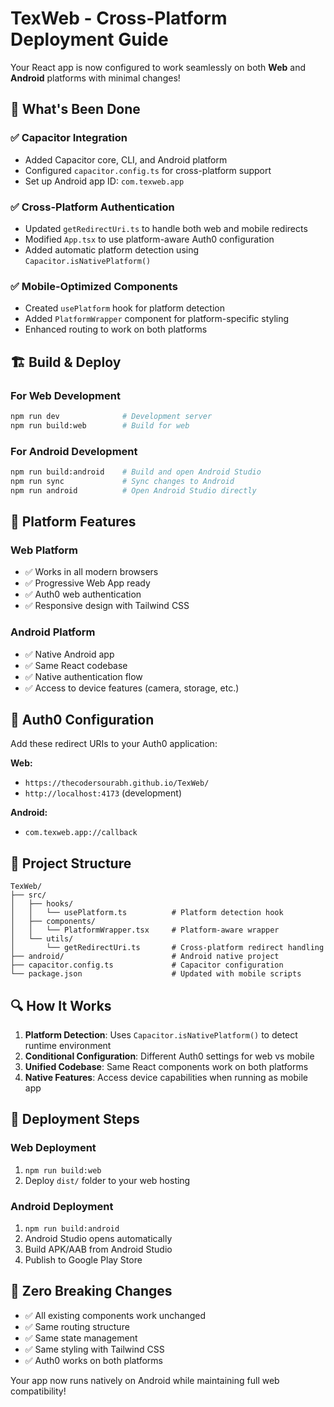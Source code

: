 # TexWeb - Cross-Platform Deployment Guide

Your React app is now configured to work seamlessly on both **Web** and **Android** platforms with minimal changes!

## 🚀 What's Been Done

### ✅ Capacitor Integration
- Added Capacitor core, CLI, and Android platform
- Configured `capacitor.config.ts` for cross-platform support
- Set up Android app ID: `com.texweb.app`

### ✅ Cross-Platform Authentication
- Updated `getRedirectUri.ts` to handle both web and mobile redirects
- Modified `App.tsx` to use platform-aware Auth0 configuration
- Added automatic platform detection using `Capacitor.isNativePlatform()`

### ✅ Mobile-Optimized Components
- Created `usePlatform` hook for platform detection
- Added `PlatformWrapper` component for platform-specific styling
- Enhanced routing to work on both platforms

## 🏗️ Build & Deploy

### For Web Development
```bash
npm run dev              # Development server
npm run build:web        # Build for web
```

### For Android Development
```bash
npm run build:android    # Build and open Android Studio
npm run sync             # Sync changes to Android
npm run android          # Open Android Studio directly
```

## 📱 Platform Features

### Web Platform
- ✅ Works in all modern browsers
- ✅ Progressive Web App ready
- ✅ Auth0 web authentication
- ✅ Responsive design with Tailwind CSS

### Android Platform
- ✅ Native Android app
- ✅ Same React codebase
- ✅ Native authentication flow
- ✅ Access to device features (camera, storage, etc.)

## 🔧 Auth0 Configuration

Add these redirect URIs to your Auth0 application:

**Web:**
- `https://thecodersourabh.github.io/TexWeb/`
- `http://localhost:4173` (development)

**Android:**
- `com.texweb.app://callback`

## 📂 Project Structure

```
TexWeb/
├── src/
│   ├── hooks/
│   │   └── usePlatform.ts          # Platform detection hook
│   ├── components/
│   │   └── PlatformWrapper.tsx     # Platform-aware wrapper
│   └── utils/
│       └── getRedirectUri.ts       # Cross-platform redirect handling
├── android/                        # Android native project
├── capacitor.config.ts             # Capacitor configuration
└── package.json                    # Updated with mobile scripts
```

## 🔍 How It Works

1. **Platform Detection**: Uses `Capacitor.isNativePlatform()` to detect runtime environment
2. **Conditional Configuration**: Different Auth0 settings for web vs mobile
3. **Unified Codebase**: Same React components work on both platforms
4. **Native Features**: Access device capabilities when running as mobile app

## 🚀 Deployment Steps

### Web Deployment
1. `npm run build:web`
2. Deploy `dist/` folder to your web hosting

### Android Deployment
1. `npm run build:android`
2. Android Studio opens automatically
3. Build APK/AAB from Android Studio
4. Publish to Google Play Store

## 🎯 Zero Breaking Changes

- ✅ All existing components work unchanged
- ✅ Same routing structure
- ✅ Same state management
- ✅ Same styling with Tailwind CSS
- ✅ Auth0 works on both platforms

Your app now runs natively on Android while maintaining full web compatibility!
